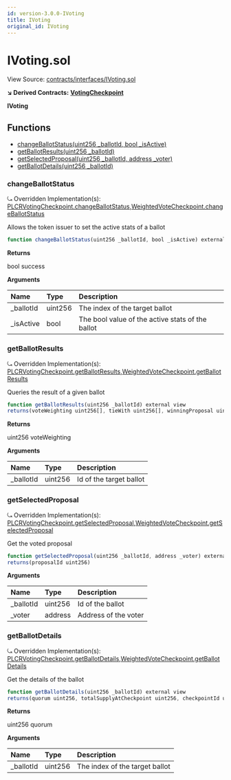 ```yaml
---
id: version-3.0.0-IVoting
title: IVoting
original_id: IVoting
---
```


# IVoting.sol

View Source: [contracts/interfaces/IVoting.sol](https://github.com/remon-nashid/polymath-core/tree/0c5593835be9dcec69d8de5b12eb17bc7cd77adc/contracts/interfaces/IVoting.sol)

**↘ Derived Contracts:** [**VotingCheckpoint**](votingcheckpoint.md)

**IVoting**

## Functions

* [changeBallotStatus\(uint256 \_ballotId, bool \_isActive\)](ivoting.md#changeballotstatus)
* [getBallotResults\(uint256 \_ballotId\)](ivoting.md#getballotresults)
* [getSelectedProposal\(uint256 \_ballotId, address \_voter\)](ivoting.md#getselectedproposal)
* [getBallotDetails\(uint256 \_ballotId\)](ivoting.md#getballotdetails)

### changeBallotStatus

⤿ Overridden Implementation\(s\): [PLCRVotingCheckpoint.changeBallotStatus](plcrvotingcheckpoint.md#changeballotstatus),[WeightedVoteCheckpoint.changeBallotStatus](weightedvotecheckpoint.md#changeballotstatus)

Allows the token issuer to set the active stats of a ballot

```javascript
function changeBallotStatus(uint256 _ballotId, bool _isActive) external nonpayable
```

**Returns**

bool success

**Arguments**

| Name | Type | Description |
| :--- | :--- | :--- |
| \_ballotId | uint256 | The index of the target ballot |
| \_isActive | bool | The bool value of the active stats of the ballot |

### getBallotResults

⤿ Overridden Implementation\(s\): [PLCRVotingCheckpoint.getBallotResults](plcrvotingcheckpoint.md#getballotresults),[WeightedVoteCheckpoint.getBallotResults](weightedvotecheckpoint.md#getballotresults)

Queries the result of a given ballot

```javascript
function getBallotResults(uint256 _ballotId) external view
returns(voteWeighting uint256[], tieWith uint256[], winningProposal uint256, isVotingSucceed bool, totalVoters uint256)
```

**Returns**

uint256 voteWeighting

**Arguments**

| Name | Type | Description |
| :--- | :--- | :--- |
| \_ballotId | uint256 | Id of the target ballot |

### getSelectedProposal

⤿ Overridden Implementation\(s\): [PLCRVotingCheckpoint.getSelectedProposal](plcrvotingcheckpoint.md#getselectedproposal),[WeightedVoteCheckpoint.getSelectedProposal](weightedvotecheckpoint.md#getselectedproposal)

Get the voted proposal

```javascript
function getSelectedProposal(uint256 _ballotId, address _voter) external view
returns(proposalId uint256)
```

**Arguments**

| Name | Type | Description |
| :--- | :--- | :--- |
| \_ballotId | uint256 | Id of the ballot |
| \_voter | address | Address of the voter |

### getBallotDetails

⤿ Overridden Implementation\(s\): [PLCRVotingCheckpoint.getBallotDetails](plcrvotingcheckpoint.md#getballotdetails),[WeightedVoteCheckpoint.getBallotDetails](weightedvotecheckpoint.md#getballotdetails)

Get the details of the ballot

```javascript
function getBallotDetails(uint256 _ballotId) external view
returns(quorum uint256, totalSupplyAtCheckpoint uint256, checkpointId uint256, startTime uint256, endTime uint256, totalProposals uint256, totalVoters uint256, isActive bool)
```

**Returns**

uint256 quorum

**Arguments**

| Name | Type | Description |
| :--- | :--- | :--- |
| \_ballotId | uint256 | The index of the target ballot |

